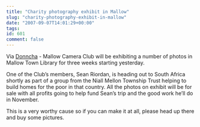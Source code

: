 ```yaml
---
title: "Charity photography exhibit in Mallow"
slug: "charity-photography-exhibit-in-mallow"
date: "2007-09-07T14:01:29+00:00"
tags:
id: 601
comment: false
---
```


Via [Donncha](http://ocaoimh.ie/2007/09/06/charity-photography-exhibit-starts-today/) - Mallow Camera Club will be exhibiting a number of photos in Mallow Town Library for three weeks starting yesterday.

One of the Club’s members, Sean Riordan, is heading out to South Africa shortly as part of a group from the Niall Mellon Township Trust helping to build homes for the poor in that country. All the photos on exhibit will be for sale with all profits going to help fund Sean’s trip and the good work he’ll do in November.

This is a very worthy cause so if you can make it at all, please head up there and buy some pictures.
